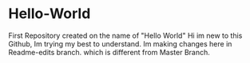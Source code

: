 # Hello-World
First Repository created on the name of "Hello World"
Hi im new to this Github, Im trying my best to understand.
Im making changes here in Readme-edits branch. which is different from Master Branch. 
